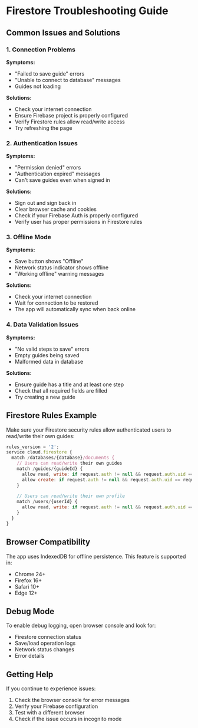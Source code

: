 # Firestore Troubleshooting Guide

## Common Issues and Solutions

### 1. Connection Problems

**Symptoms:**
- "Failed to save guide" errors
- "Unable to connect to database" messages
- Guides not loading

**Solutions:**
- Check your internet connection
- Ensure Firebase project is properly configured
- Verify Firestore rules allow read/write access
- Try refreshing the page

### 2. Authentication Issues

**Symptoms:**
- "Permission denied" errors
- "Authentication expired" messages
- Can't save guides even when signed in

**Solutions:**
- Sign out and sign back in
- Clear browser cache and cookies
- Check if your Firebase Auth is properly configured
- Verify user has proper permissions in Firestore rules

### 3. Offline Mode

**Symptoms:**
- Save button shows "Offline"
- Network status indicator shows offline
- "Working offline" warning messages

**Solutions:**
- Check your internet connection
- Wait for connection to be restored
- The app will automatically sync when back online

### 4. Data Validation Issues

**Symptoms:**
- "No valid steps to save" errors
- Empty guides being saved
- Malformed data in database

**Solutions:**
- Ensure guide has a title and at least one step
- Check that all required fields are filled
- Try creating a new guide

## Firestore Rules Example

Make sure your Firestore security rules allow authenticated users to read/write their own guides:

```javascript
rules_version = '2';
service cloud.firestore {
  match /databases/{database}/documents {
    // Users can read/write their own guides
    match /guides/{guideId} {
      allow read, write: if request.auth != null && request.auth.uid == resource.data.userId;
      allow create: if request.auth != null && request.auth.uid == request.resource.data.userId;
    }
    
    // Users can read/write their own profile
    match /users/{userId} {
      allow read, write: if request.auth != null && request.auth.uid == userId;
    }
  }
}
```

## Browser Compatibility

The app uses IndexedDB for offline persistence. This feature is supported in:
- Chrome 24+
- Firefox 16+
- Safari 10+
- Edge 12+

## Debug Mode

To enable debug logging, open browser console and look for:
- Firestore connection status
- Save/load operation logs
- Network status changes
- Error details

## Getting Help

If you continue to experience issues:
1. Check the browser console for error messages
2. Verify your Firebase configuration
3. Test with a different browser
4. Check if the issue occurs in incognito mode 